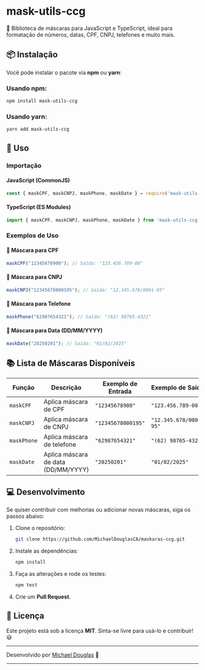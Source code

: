 
# mask-utils-ccg

🚀 Biblioteca de máscaras para JavaScript e TypeScript, ideal para formatação de números, datas, CPF, CNPJ, telefones e muito mais.

## 📦 Instalação

Você pode instalar o pacote via **npm** ou **yarn**:

### Usando npm:
```sh
npm install mask-utils-ccg
```

### Usando yarn:
```sh
yarn add mask-utils-ccg
```

## 🚀 Uso

### Importação

#### JavaScript (CommonJS)
```js
const { maskCPF, maskCNPJ, maskPhone, maskDate } = require('mask-utils-ccg');
```

#### TypeScript (ES Modules)
```ts
import { maskCPF, maskCNPJ, maskPhone, maskDate } from 'mask-utils-ccg';
```

### Exemplos de Uso

#### 📌 Máscara para CPF
```js
maskCPF("12345678900"); // Saída: "123.456.789-00"
```

#### 📌 Máscara para CNPJ
```js
maskCNPJ("12345678000195"); // Saída: "12.345.678/0001-95"
```

#### 📌 Máscara para Telefone
```js
maskPhone("62987654321"); // Saída: "(62) 98765-4321"
```

#### 📌 Máscara para Data (DD/MM/YYYY)
```js
maskDate("20250201"); // Saída: "01/02/2025"
```

## 📚 Lista de Máscaras Disponíveis

| Função         | Descrição                           | Exemplo de Entrada | Exemplo de Saída    |
|----------------|-------------------------------------|--------------------|---------------------|
| `maskCPF`      | Aplica máscara de CPF               | `"12345678900"`    | `"123.456.789-00"`  |
| `maskCNPJ`     | Aplica máscara de CNPJ              | `"12345678000195"` | `"12.345.678/0001-95"` |
| `maskPhone`    | Aplica máscara de telefone          | `"62987654321"`    | `"(62) 98765-4321"` |
| `maskDate`     | Aplica máscara de data (DD/MM/YYYY) | `"20250201"`       | `"01/02/2025"`      |

## 💻 Desenvolvimento

Se quiser contribuir com melhorias ou adicionar novas máscaras, siga os passos abaixo:

1. Clone o repositório:
   ```sh
   git clone https://github.com/MichaelDouglasCA/maskaras-ccg.git
   ```

2. Instale as dependências:
   ```sh
   npm install
   ```

3. Faça as alterações e rode os testes:
   ```sh
   npm test
   ```

4. Crie um **Pull Request**.

## 📜 Licença

Este projeto está sob a licença **MIT**. Sinta-se livre para usá-lo e contribuir! 😃

---

Desenvolvido por [Michael Douglas](https://github.com/MichaelDouglasCA) 🚀

---
